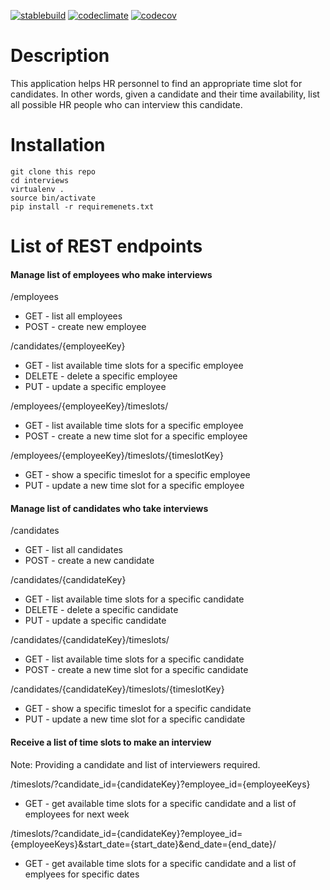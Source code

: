 [![stablebuild](https://travis-ci.org/stashkov/interviews.svg?branch=master)](https://travis-ci.org/stashkov/interviews)
[![codeclimate](https://codeclimate.com/github/stashkov/interviews/badges/gpa.svg)](https://codeclimate.com/github/stashkov/interviews/issues)
[![codecov](https://codecov.io/gh/stashkov/interviews/branch/master/graph/badge.svg)](https://codecov.io/gh/stashkov/interviews)

# Description
This application helps HR personnel to find
an appropriate time slot for candidates.
In other words, given a candidate and their time availability,
list all possible HR people who can interview this candidate.


# Installation
```shell
git clone this repo
cd interviews
virtualenv .
source bin/activate
pip install -r requiremenets.txt
```


# List of REST endpoints
#### Manage list of employees who make interviews
/employees
- GET - list all employees
- POST - create new employee

/candidates/{employeeKey}
- GET - list available time slots for a specific employee
- DELETE - delete a specific employee
- PUT - update a specific employee

/employees/{employeeKey}/timeslots/
- GET - list available time slots for a specific employee
- POST - create a new time slot for a specific employee

/employees/{employeeKey}/timeslots/{timeslotKey}
- GET - show a specific timeslot for a specific employee
- PUT - update a new time slot for a specific employee


#### Manage list of candidates who take interviews
/candidates
- GET - list all candidates
- POST - create a new candidate


/candidates/{candidateKey}
- GET - list available time slots for a specific candidate
- DELETE - delete a specific candidate
- PUT - update a specific candidate

/candidates/{candidateKey}/timeslots/
- GET - list available time slots for a specific candidate
- POST - create a new time slot for a specific candidate

/candidates/{candidateKey}/timeslots/{timeslotKey}
- GET - show a specific timeslot for a specific candidate
- PUT - update a new time slot for a specific candidate



#### Receive a list of time slots to make an interview

Note: Providing a candidate and list of interviewers required.

/timeslots/?candidate_id={candidateKey}?employee_id={employeeKeys}
- GET - get available time slots for a specific candidate and a list of employees for next week


/timeslots/?candidate_id={candidateKey}?employee_id={employeeKeys}&start_date={start_date}&end_date={end_date}/
- GET - get available time slots for a specific candidate and a list of emplyees for specific dates
